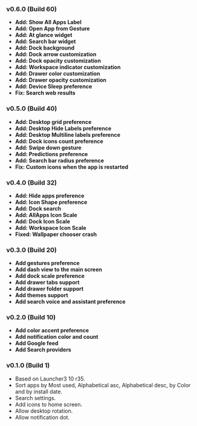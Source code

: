 ### v0.6.0 (Build 60)
* **Add: Show All Apps Label**
* **Add: Open App from Gesture**
* **Add: At glance widget**
* **Add: Search bar widget**
* **Add: Dock background**
* **Add: Dock arrow customization**
* **Add: Dock opacity customization**
* **Add: Workspace indicator customization**
* **Add: Drawer color customization**
* **Add: Drawer opacity customization**
* **Add: Device Sleep preference**
* **Fix: Search web results**

### v0.5.0 (Build 40)
* **Add: Desktop grid preference**
* **Add: Desktop Hide Labels preference**
* **Add: Desktop Multiline labels preference**
* **Add: Dock icons count preference**
* **Add: Swipe down gesture**
* **Add: Predictions preference**
* **Add: Search bar radius preference**
* **Fix: Custom icons when the app is restarted**

### v0.4.0 (Build 32)
* **Add: Hide apps preference**
* **Add: Icon Shape preference**
* **Add: Dock search** 
* **Add: AllApps Icon Scale**
* **Add: Dock Icon Scale**
* **Add: Workspace Icon Scale**
* **Fixed: Wallpaper chooser crash**

### v0.3.0 (Build 20)
* **Add gestures preference**
* **Add dash view to the main screen**
* **Add dock scale preference**
* **Add drawer tabs support**
* **Add drawer folder support**
* **Add themes support**
* **Add search voice and assistant preference**

### v0.2.0 (Build 10)
* **Add color accent preference**
* **Add notification color and count**
* **Add Google feed**
* **Add Search providers**

### v0.1.0 (Build 1)
* Based on Launcher3 10 r35.
* Sort apps by Most used, Alphabetical asc, Alphabetical desc, by Color and by install date.
* Search settings.
* Add icons to home screen.
* Allow desktop rotation.
* Allow notification dot.
